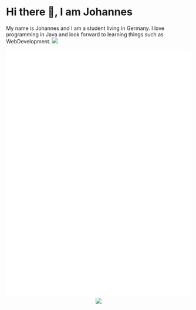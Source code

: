# Hi there 👋, I am Johannes
My name is Johannes and I am a student living in Germany. I love programming in Java and look
forward to learning things such as WebDevelopment.
<img src="https://readme-typing-svg.demolab.com?font=JetBrains+Mono&size=14&pause=1000&width=435&lines=I+use+arch+btw.">
<p align="center">
  <a width=425 align="left">
    <picture>
      <img src="/github-metrics.svg" alt="Metrics">
    </picture>
  </a>
  <a width=350 align="right">
    <picture>
      <img src="https://github-readme-stats.vercel.app/api?username=CommandJoo&theme=dark">
    </picture>
  </a>
</p>
